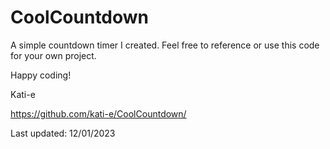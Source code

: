 # CoolCountdown
A simple countdown timer I created. Feel free to reference or use this code for your own project. 

Happy coding! 

Kati-e

https://github.com/kati-e/CoolCountdown/

Last updated: 12/01/2023
